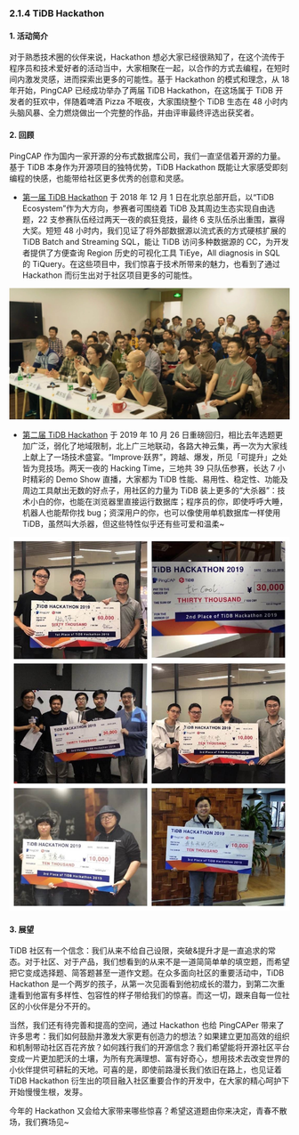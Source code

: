 ### 2.1.4 TiDB Hackathon

#### 1. 活动简介
对于熟悉技术圈的伙伴来说，Hackathon 想必大家已经很熟知了，在这个流传于程序员和技术爱好者的活动当中，大家相聚在一起，以合作的方式去编程，在短时间内激发灵感，进而探索出更多的可能性。基于 Hackathon 的模式和理念，从 18 年开始，PingCAP 已经成功举办了两届 TiDB Hackathon，在这场属于 TiDB 开发者的狂欢中，伴随着啤酒 Pizza 不眠夜，大家围绕整个 TiDB 生态在 48 小时内头脑风暴、全力燃烧做出一个完整的作品，并由评审最终评选出获奖者。

#### 2. 回顾
PingCAP 作为国内一家开源的分布式数据库公司，我们一直坚信着开源的力量。基于 TiDB 本身作为开源项目的独特优势，TiDB Hackathon 既能让大家感受即刻编程的快感，也能带给社区更多优秀的创意和灵感。

* [第一届 TiDB Hackathon](https://pingcap.com/community-cn/hackathon2018/) 于 2018 年 12 月 1 日在北京总部开启，以“TiDB Ecosystem”作为大方向，参赛者可围绕着 TiDB 及其周边生态实现自由选题，22 支参赛队伍经过两天一夜的疯狂竞技，最终 6 支队伍杀出重围，赢得大奖。短短 48 小时内，我们见证了将外部数据源以流式表的方式硬核扩展的 TiDB Batch and Streaming SQL，能让 TiDB 访问多种数据源的 CC，为开发者提供了方便查询 Region 历史的可视化工具 TiEye，All diagnosis in SQL 的 TiQuery。在这些项目中，我们惊喜于技术所带来的魅力，也看到了通过 Hackathon 而衍生出对于社区项目更多的可能性。

![hackathon-2018.jpg](/res/session5/chapter2/events/hackathon-2018.jpg)

* [第二届 TiDB Hackathon](https://pingcap.com/community-cn/hackathon2019/) 于 2019 年 10 月 26 日重磅回归，相比去年选题更加广泛，弱化了地域限制，北上广三地联动，各路大神云集，再一次为大家线上献上了一场技术盛宴。“Improve·跃界”，跨越、爆发，所见「可提升」之处皆为竞技场。两天一夜的 Hacking Time，三地共 39 只队伍参赛，长达 7 小时精彩的 Demo Show 直播，大家都为 TiDB 性能、易用性、稳定性、功能及周边工具献出无数的好点子，用社区的力量为 TiDB 装上更多的“大杀器”：技术小白的你，也能在浏览器里直接运行数据库；程序员的你，即使呼呼大睡，机器人也能帮你找 bug；资深用户的你，也可以像使用单机数据库一样使用 TiDB，虽然叫大杀器，但这些特性似乎还有些可爱和温柔~

![hackathon-2019.jpg](/res/session5/chapter2/events/hackathon-2019.jpg)

#### 3. 展望
TiDB 社区有一个信念：我们从来不给自己设限，突破&提升才是一直追求的常态。对于社区、对于产品，我们想看到的从来不是一道简简单单的填空题，而希望把它变成选择题、简答题甚至一道作文题。在众多面向社区的重要活动中，TiDB Hackathon 是一个两岁的孩子，从第一次见面看到他初成长的潜力，到第二次重逢看到他富有多样性、包容性的样子带给我们的惊喜。而这一切，跟来自每一位社区的小伙伴是分不开的。

当然，我们还有待完善和提高的空间，通过 Hackathon 也给 PingCAPer 带来了许多思考：我们如何鼓励并激发大家更有创造力的想法？如果建立更加高效的组织和机制带动社区百花齐放？如何践行我们的开源信念？我们希望能将开源社区平台变成一片更加肥沃的土壤，为所有充满理想、富有好奇心，想用技术去改变世界的小伙伴提供可耕耘的天地。可喜的是，即使前路漫长我们依旧在路上，也见证着 TiDB Hackathon 衍生出的项目融入社区重要合作的开发中，在大家的精心呵护下开始慢慢生根，发芽。

今年的 Hackathon 又会给大家带来哪些惊喜？希望这道题由你来决定，青春不散场，我们赛场见~

